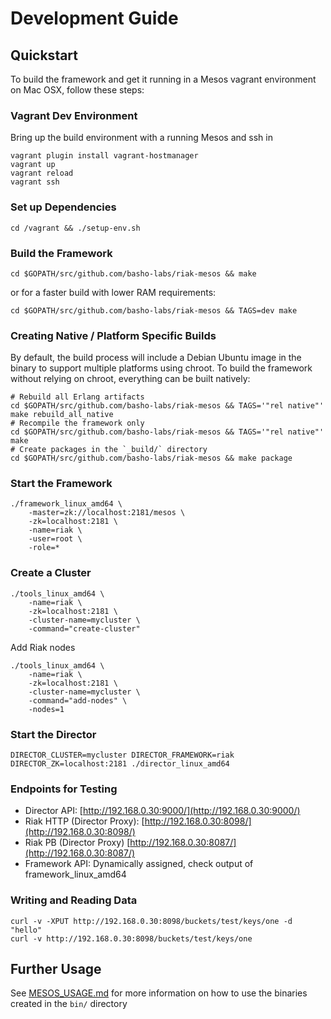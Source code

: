 # Development Guide

## Quickstart

To build the framework and get it running in a Mesos vagrant environment on Mac OSX, follow these steps:

### Vagrant Dev Environment

Bring up the build environment with a running Mesos and ssh in

```
vagrant plugin install vagrant-hostmanager
vagrant up
vagrant reload
vagrant ssh
```

### Set up Dependencies

```
cd /vagrant && ./setup-env.sh
```

### Build the Framework

```
cd $GOPATH/src/github.com/basho-labs/riak-mesos && make
```

or for a faster build with lower RAM requirements:

```
cd $GOPATH/src/github.com/basho-labs/riak-mesos && TAGS=dev make
```

### Creating Native / Platform Specific Builds

By default, the build process will include a Debian Ubuntu image in the binary to support multiple platforms using chroot. To build the framework without relying on chroot, everything can be built natively:

```
# Rebuild all Erlang artifacts
cd $GOPATH/src/github.com/basho-labs/riak-mesos && TAGS='"rel native"' make rebuild_all_native
# Recompile the framework only
cd $GOPATH/src/github.com/basho-labs/riak-mesos && TAGS='"rel native"' make
# Create packages in the `_build/` directory
cd $GOPATH/src/github.com/basho-labs/riak-mesos && make package
```

### Start the Framework

```
./framework_linux_amd64 \
    -master=zk://localhost:2181/mesos \
    -zk=localhost:2181 \
    -name=riak \
    -user=root \
    -role=*
```

### Create a Cluster

```
./tools_linux_amd64 \
    -name=riak \
    -zk=localhost:2181 \
    -cluster-name=mycluster \
    -command="create-cluster"
```

Add Riak nodes

```
./tools_linux_amd64 \
    -name=riak \
    -zk=localhost:2181 \
    -cluster-name=mycluster \
    -command="add-nodes" \
    -nodes=1
```

### Start the Director

```
DIRECTOR_CLUSTER=mycluster DIRECTOR_FRAMEWORK=riak DIRECTOR_ZK=localhost:2181 ./director_linux_amd64
```

### Endpoints for Testing

* Director API: [http://192.168.0.30:9000/](http://192.168.0.30:9000/)
* Riak HTTP (Director Proxy): [http://192.168.0.30:8098/](http://192.168.0.30:8098/)
* Riak PB (Director Proxy) [http://192.168.0.30:8087/](http://192.168.0.30:8087/)
* Framework API: Dynamically assigned, check output of framework_linux_amd64

### Writing and Reading Data

```
curl -v -XPUT http://192.168.0.30:8098/buckets/test/keys/one -d "hello"
curl -v http://192.168.0.30:8098/buckets/test/keys/one
```

## Further Usage

See [MESOS_USAGE.md](MESOS_USAGE.md) for more information on how to use the binaries created in the `bin/` directory
